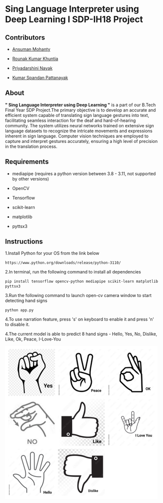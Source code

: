 <h1>Sing Language Interpreter using Deep Learning I SDP-IH18 Project</h1>

<h2>Contributors</h2>

- [Ansuman Mohanty](https://github.com/Ansuman3152)

- [Rounak Kumar Khuntia](https://github.com/RonakKhuntia)

- [Priyadarshini Nayak](https://github.com/priyu1109)

- [Kumar Spandan Pattanayak](https://github.com/5p7Ro0t)

<h2>About</h2>

<b>" Sing Language Interpreter using Deep Learning "</b> is a part of our B.Tech Final Year SDP Project.The primary objective is to develop an accurate and efficient system capable of translating sign language gestures 
into text, facilitating seamless interaction for the deaf and hard-of-hearing community. The system utilizes neural networks trained on extensive sign language datasets to recognize the 
intricate movements and expressions inherent in sign language. Computer vision techniques are employed to 
capture and interpret gestures accurately, ensuring a high level of precision in the translation process. 

<h2>Requirements</h2>

- mediapipe (requires a python version between 3.8 - 3.11, not supported by other versions)
  
- OpenCV
  
- Tensorflow
  
- scikit-learn
  
- matplotlib

- pyttsx3

<h2>Instructions</h2>

1.Install Python for your OS from the link below

    https://www.python.org/downloads/release/python-3110/

2.In terminal, run the following command to install all dependencies

    pip install tensorflow opencv-python mediapipe scikit-learn matplotlib pyttsx3

3.Run the following command to launch open-cv camera window to start detecting hand signs

    python app.py

4.To use narration feature, press 's' on keyboard to enable it and press 'n' to disable it.

4.The current model is able to predict 8 hand signs - Hello, Yes, No, Dislike, Like, Ok, Peace, I-Love-You

<img src="https://github.com/RonakKhuntia/Sign-Language-Interpreter-using-Deep-Learning/blob/main/hand-signs.jpg" alt="Alt Text" width="500" height="500">
